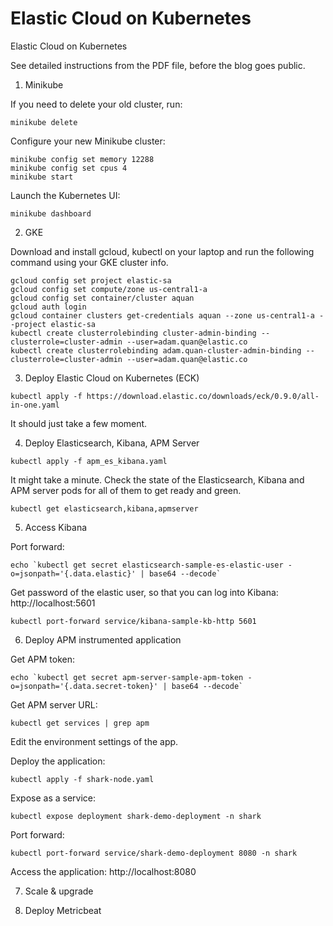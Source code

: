 # Elastic Cloud on Kubernetes
 Elastic Cloud on Kubernetes

See detailed instructions from the PDF file, before the blog goes public.


1. Minikube

If you need to delete your old cluster, run:

```
minikube delete
```

Configure your new Minikube cluster:

```
minikube config set memory 12288
minikube config set cpus 4
minikube start
```

Launch the Kubernetes UI:

```
minikube dashboard
```

2. GKE

Download and install gcloud, kubectl on your laptop and run the following command using your GKE cluster info.

```
gcloud config set project elastic-sa
gcloud config set compute/zone us-central1-a
gcloud config set container/cluster aquan
gcloud auth login
gcloud container clusters get-credentials aquan --zone us-central1-a --project elastic-sa
kubectl create clusterrolebinding cluster-admin-binding --clusterrole=cluster-admin --user=adam.quan@elastic.co
kubectl create clusterrolebinding adam.quan-cluster-admin-binding --clusterrole=cluster-admin --user=adam.quan@elastic.co
```

3. Deploy Elastic Cloud on Kubernetes (ECK)

```
kubectl apply -f https://download.elastic.co/downloads/eck/0.9.0/all-in-one.yaml
```

It should just take a few moment.

4. Deploy Elasticsearch, Kibana, APM Server

```
kubectl apply -f apm_es_kibana.yaml
```

It might take a minute. Check the state of the Elasticsearch, Kibana and APM server pods for all of them to get ready and green.

```
kubectl get elasticsearch,kibana,apmserver
```

5. Access Kibana

Port forward:

```
echo `kubectl get secret elasticsearch-sample-es-elastic-user -o=jsonpath='{.data.elastic}' | base64 --decode`

```

Get password of the elastic user, so that you can log into Kibana: http://localhost:5601

```
kubectl port-forward service/kibana-sample-kb-http 5601
```

6. Deploy APM instrumented application

Get APM token:

```
echo `kubectl get secret apm-server-sample-apm-token -o=jsonpath='{.data.secret-token}' | base64 --decode`
```

Get APM server URL:

```
kubectl get services | grep apm
```

Edit the environment settings of the app.

Deploy the application:

```
kubectl apply -f shark-node.yaml
```

Expose as a service:

```
kubectl expose deployment shark-demo-deployment -n shark
```

Port forward:

```
kubectl port-forward service/shark-demo-deployment 8080 -n shark
```

Access the application: http://localhost:8080

7. Scale & upgrade

8. Deploy Metricbeat

